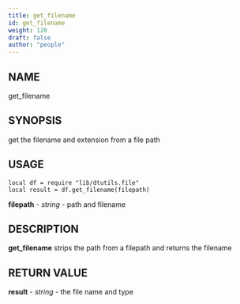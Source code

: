 ```yaml
---
title: get_filename
id: get_filename
weight: 120
draft: false
author: "people"
---
```


## NAME

get_filename

## SYNOPSIS

get the filename and extension from a file path

## USAGE
```
local df = require "lib/dtutils.file"
local result = df.get_filename(filepath)
```
**filepath** - _string_ - path and filename

## DESCRIPTION

**get_filename** strips the path from a filepath and returns the filename

## RETURN VALUE

**result** - _string_ - the file name and type
